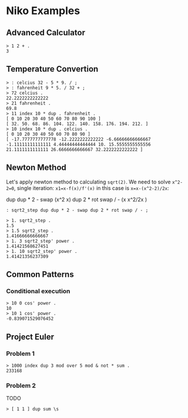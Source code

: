 # Niko Examples

## Advanced Calculator

```nkt
> 1 2 + .
3
```

## Temperature Convertion

```nkt
> : celcius 32 - 5 * 9. / ;
> : fahrenheit 9 * 5. / 32 + ;
> 72 celcius .
22.2222222222222
> 21 fahrenheit .
69.8
> 11 index 10 * dup . fahrenheit .
[ 0 10 20 30 40 50 60 70 80 90 100 ]
[ 32. 50. 68. 86. 104. 122. 140. 158. 176. 194. 212. ]
> 10 index 10 * dup . celcius .
[ 0 10 20 30 40 50 60 70 80 90 ]
[ -17.7777777777778 -12.2222222222222 -6.66666666666667 -1.11111111111111 4.44444444444444 10. 15.5555555555556 21.1111111111111 26.6666666666667 32.2222222222222 ]
```

## Newton Method

Let's apply newton method to calculating `sqrt(2)`.
We need to solve `x^2-2=0`, 
single iteration: `x1=x-f(x)/f'(x)` in this case is `x=x-(x^2-2)/2x`:

dup dup * 2 - swap (x^2 x)
dup 2 * rot swap / - (x x^2/2x  )

```nk
: sqrt2_step dup dup * 2 - swap dup 2 * rot swap / - ;
```

```nkt
> 1. sqrt2_step .
1.5
> 1.5 sqrt2_step .
1.41666666666667
> 1. 3 sqrt2_step' power .
1.41421568627451
> 1. 10 sqrt2_step' power .
1.41421356237309
```

## Common Patterns

### Conditional execution

```nkt
> 10 0 cos' power .
10
> 10 1 cos' power .
-0.839071529076452
```

## Project Euler

### Problem 1

```nkt
> 1000 index dup 3 mod over 5 mod & not * sum .
233168
```

### Problem 2

TODO

```nkt
> [ 1 1 ] dup sum \s
```
